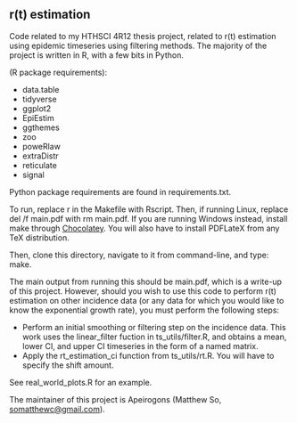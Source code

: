 
## r(t) estimation

Code related to my HTHSCI 4R12 thesis project, related to r(t) estimation using epidemic timeseries using filtering methods. The majority of the project is written in R, with a few bits in Python. 

(R package requirements):
- data.table
- tidyverse
- ggplot2
- EpiEstim
- ggthemes
- zoo
- poweRlaw
- extraDistr
- reticulate
- signal

Python package requirements are found in requirements.txt.

To run, replace r in the Makefile with Rscript. Then, if running Linux, replace del /f main.pdf with rm main.pdf. If you are running Windows instead, install make through [Chocolatey](https://chocolatey.org/install). You will also have to install PDFLateX from any TeX distribution.

Then, clone this directory, navigate to it from command-line, and type: make.

The main output from running this should be main.pdf, which is a write-up of this project. However, should you wish to use this code to perform r(t) estimation on other incidence data (or any data for which you would like to know the exponential growth rate), you must perform the following steps:

- Perform an initial smoothing or filtering step on the incidence data. This work uses the linear_filter fuction in ts_utils/filter.R, and obtains a mean, lower CI, and upper CI timeseries in the form of a named matrix.
- Apply the rt_estimation_ci function from ts_utils/rt.R. You will have to specify the shift amount.

See real_world_plots.R for an example.

The maintainer of this project is Apeirogons (Matthew So, somatthewc@gmail.com). 
